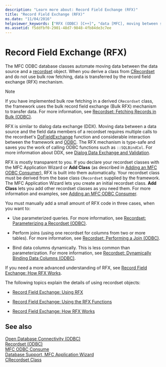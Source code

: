 ```yaml
---
description: "Learn more about: Record Field Exchange (RFX)"
title: "Record Field Exchange (RFX)"
ms.date: "11/04/2016"
helpviewer_keywords: ["RFX (ODBC) [C++]", "data [MFC], moving between sources and recordsets", "database classes [C++], RFX", "data [MFC]", "ODBC [C++], RFX"]
ms.assetid: f5ddfbf0-2901-48d7-9848-4fb84de3c7ee
---
```

# Record Field Exchange (RFX)

The MFC ODBC database classes automate moving data between the data source and a [recordset](../../data/odbc/recordset-odbc.md) object. When you derive a class from [CRecordset](../../mfc/reference/crecordset-class.md) and do not use bulk row fetching, data is transferred by the record field exchange (RFX) mechanism.

> [!NOTE]
> If you have implemented bulk row fetching in a derived `CRecordset` class, the framework uses the bulk record field exchange (Bulk RFX) mechanism to transfer data. For more information, see [Recordset: Fetching Records in Bulk (ODBC)](../../data/odbc/recordset-fetching-records-in-bulk-odbc.md).

RFX is similar to dialog data exchange (DDX). Moving data between a data source and the field data members of a recordset requires multiple calls to the recordset's [DoFieldExchange](../../mfc/reference/crecordset-class.md#dofieldexchange) function and considerable interaction between the framework and [ODBC](../../data/odbc/odbc-basics.md). The RFX mechanism is type-safe and saves you the work of calling ODBC functions such as `::SQLBindCol`. For more information about DDX, see [Dialog Data Exchange and Validation](../../mfc/dialog-data-exchange-and-validation.md).

RFX is mostly transparent to you. If you declare your recordset classes with the MFC Application Wizard or **Add Class** (as described in [Adding an MFC ODBC Consumer](../../mfc/reference/adding-an-mfc-odbc-consumer.md)), RFX is built into them automatically. Your recordset class must be derived from the base class `CRecordset` supplied by the framework. The MFC Application Wizard lets you create an initial recordset class. **Add Class** lets you add other recordset classes as you need them. For more information and examples, see [Adding an MFC ODBC Consumer](../../mfc/reference/adding-an-mfc-odbc-consumer.md).

You must manually add a small amount of RFX code in three cases, when you want to:

- Use parameterized queries. For more information, see [Recordset: Parameterizing a Recordset (ODBC)](../../data/odbc/recordset-parameterizing-a-recordset-odbc.md).

- Perform joins (using one recordset for columns from two or more tables). For more information, see [Recordset: Performing a Join (ODBC)](../../data/odbc/recordset-performing-a-join-odbc.md).

- Bind data columns dynamically. This is less common than parameterization. For more information, see [Recordset: Dynamically Binding Data Columns (ODBC)](../../data/odbc/recordset-dynamically-binding-data-columns-odbc.md).

If you need a more advanced understanding of RFX, see [Record Field Exchange: How RFX Works](../../data/odbc/record-field-exchange-how-rfx-works.md).

The following topics explain the details of using recordset objects:

- [Record Field Exchange: Using RFX](../../data/odbc/record-field-exchange-using-rfx.md)

- [Record Field Exchange: Using the RFX Functions](../../data/odbc/record-field-exchange-using-the-rfx-functions.md)

- [Record Field Exchange: How RFX Works](../../data/odbc/record-field-exchange-how-rfx-works.md)

## See also

[Open Database Connectivity (ODBC)](../../data/odbc/open-database-connectivity-odbc.md)<br/>
[Recordset (ODBC)](../../data/odbc/recordset-odbc.md)<br/>
[MFC ODBC Consume](../../mfc/reference/adding-an-mfc-odbc-consumer.md)<br/>
[Database Support, MFC Application Wizard](../../mfc/reference/database-support-mfc-application-wizard.md)<br/>
[CRecordset Class](../../mfc/reference/crecordset-class.md)
